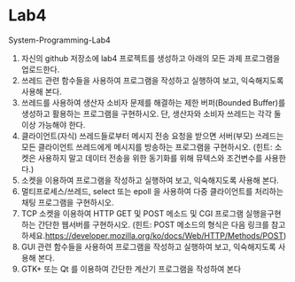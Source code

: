 # Lab4
System-Programming-Lab4

1. 자신의 github 저장소에 lab4 프로젝트를 생성하고 아래의 모든 과제 프로그램을 업로드한다.
2. 쓰레드 관련 함수들을 사용하여 프로그램을 작성하고 실행하여 보고, 익숙해지도록 사용해 본다.
3. 쓰레드를 사용하여 생산자 소비자 문제를 해결하는 제한 버퍼(Bounded Buffer)를 생성하고 활용하는 프로그램을 구현하시오. 단, 생산자와 소비자 쓰레드는 각각 둘 이상 가능해야 한다.
4. 클라이언트(자식) 쓰레드들로부터 메시지 전송 요청을 받으면 서버(부모) 쓰레드는 모든 클라이언트 쓰레드에게 메시지를 방송하는 프로그램을 구현하시오. 
(힌트: 소켓은 사용하지 말고 데이터 전송을 위한 동기화를 위해 뮤텍스와 조건변수를 사용한다.)
5. 소켓을 이용하여 프로그램을 작성하고 실행하여 보고, 익숙해지도록 사용해 본다.
6. 멀티프로세스/쓰레드, select 또는 epoll 을 사용하여 다중 클라이언트를 처리하는 채팅 프로그램을 구현하시오.
7. TCP 소켓을 이용하여 HTTP GET 및 POST 메소드 및 CGI 프로그램 실행을구현하는 간단한 웹서버를 구현하시오.
(힌트: POST 메소드의 형식은 다음 링크를 참고하세요.https://developer.mozilla.org/ko/docs/Web/HTTP/Methods/POST)
8. GUI 관련 함수들을 사용하여 프로그램을 작성하고 실행하여 보고, 익숙해지도록 사용해 본다.
9. GTK+ 또는 Qt 를 이용하여 간단한 계산기 프로그램을 작성하여 본다
